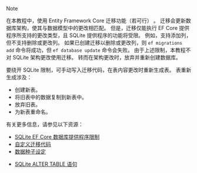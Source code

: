 
> [!NOTE]
> 在本教程中，使用 Entity Framework Core 迁移功能（若可行）  。 迁移会更新数据库架构，使其与数据模型中的更改相匹配。 但是，迁移仅能执行 EF Core 提供程序所支持的更改类型，且 SQLite 提供程序的功能将受限。 例如，支持添加列，但不支持删除或更改列。 如果已创建迁移以删除或更改列，则 `ef migrations add` 命令将成功，但 `ef database update` 命令会失败。 由于上述限制，本教程不对 SQLite 架构更改使用迁移。 转而在架构更改时，放弃并重新创建数据库。
>
>要绕开 SQLite 限制，可手动写入迁移代码，在表内容更改时重新生成表。 表重新生成涉及：
>
>* 创建新表。
>* 将旧表中的数据复制到新表中。
>* 放弃旧表。
>* 为新表重命名。
>
>有关更多信息，请参见以下资源：
>
> * [SQLite EF Core 数据库提供程序限制](/ef/core/providers/sqlite/limitations)
> * [自定义迁移代码](/ef/core/managing-schemas/migrations/#customize-migration-code)
> * [数据种子设定](/ef/core/modeling/data-seeding)
  * [SQLite ALTER TABLE 语句](https://sqlite.org/lang_altertable.html)